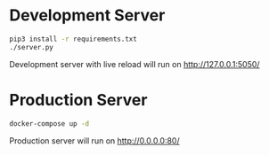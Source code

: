 # Development Server
```bash
pip3 install -r requirements.txt
./server.py
```

Development server with live reload will run on http://127.0.0.1:5050/

# Production Server
```bash
docker-compose up -d
```

Production server will run on http://0.0.0.0:80/
